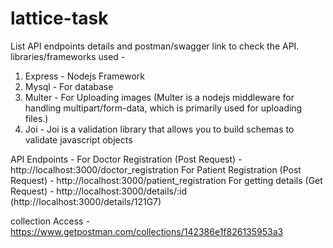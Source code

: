 # lattice-task

List API endpoints details and postman/swagger link to check the API.
libraries/frameworks used - 
1) Express - Nodejs Framework
2) Mysql - For database
3) Multer -  For Uploading images (Multer is a nodejs middleware for handling multipart/form-data, which is primarily used for uploading files.)
4) Joi - Joi is a validation library that allows you to build schemas to validate javascript objects 


API Endpoints - 
For Doctor Registration (Post Request) -  http://localhost:3000/doctor_registration
For Patient Registration (Post Request) - http://localhost:3000/patient_registration 
For getting details (Get Request) - http://localhost:3000/details/:id  (http://localhost:3000/details/121G7)

collection Access - https://www.getpostman.com/collections/142386e1f826135953a3

